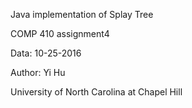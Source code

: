 Java implementation of Splay Tree

COMP 410 assignment4

Data: 10-25-2016

Author: Yi Hu

University of North Carolina at Chapel Hill
